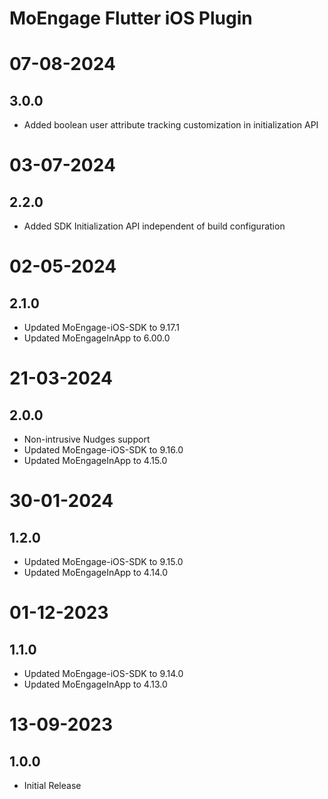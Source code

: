 # MoEngage Flutter iOS Plugin

# 07-08-2024

## 3.0.0
- Added boolean user attribute tracking customization in initialization API

# 03-07-2024

## 2.2.0
- Added SDK Initialization API independent of build configuration

# 02-05-2024

## 2.1.0
- Updated MoEngage-iOS-SDK to 9.17.1
- Updated MoEngageInApp to 6.00.0

# 21-03-2024

## 2.0.0
- Non-intrusive Nudges support
- Updated MoEngage-iOS-SDK to 9.16.0
- Updated MoEngageInApp to 4.15.0

# 30-01-2024

## 1.2.0
- Updated MoEngage-iOS-SDK to 9.15.0
- Updated MoEngageInApp to 4.14.0

# 01-12-2023

## 1.1.0
- Updated MoEngage-iOS-SDK to 9.14.0
- Updated MoEngageInApp to 4.13.0

# 13-09-2023

## 1.0.0
- Initial Release